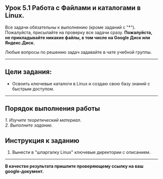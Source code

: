 ## Урок 5.1 Работа с Файлами и каталогами в Linux.

Все задачи обязательны к выполнению (кроме заданий с "\*"). Пожалуйста, присылайте на проверку все задачи сразу.
**Пожалуйста, не прикладывайте никакие файлы, в том числе на Google Диск или Яндекс.Диск.**

Любые вопросы по решению задач задавайте в чате учебной группы.

---

## Цели задания:

- Освоить ключевые каталоги в Linux и создаю свою базу знаний с быстрым доступом.

---

## Порядок выполнения работы

_1. Изучите теоретический материал._ <br/>
_2. Выполните задание._ <br/>

## Инструкция к заданию

1. Вынести в "шпаргалку Linux" ключевые директории с описанием.
  
---

**В качестве результата пришлите проверяющему ссылку на ваш google-документ.**

